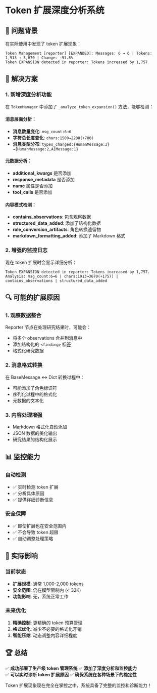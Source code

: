 # Token 扩展深度分析系统

## 🎯 问题背景

在实际使用中发现了 token 扩展现象：
```
Token Management [reporter] [EXPANDED]: Messages: 6 → 6 | Tokens: 1,913 → 3,670 | Change: -91.8%
Token EXPANSION detected in reporter: Tokens increased by 1,757
```

## 🔧 解决方案

### 1. 新增深度分析功能

在 `TokenManager` 中添加了 `_analyze_token_expansion()` 方法，能够检测：

#### 消息层面分析：
- **消息数量变化**: `msg_count:6→6`
- **字符总长度变化**: `chars:1500→2200(+700)`
- **消息类型分布**: `types_changed:{HumanMessage:3}→{HumanMessage:2,AIMessage:1}`

#### 元数据分析：
- **additional_kwargs** 是否添加
- **response_metadata** 是否添加
- **name** 属性是否添加
- **tool_calls** 是否添加

#### 内容模式检测：
- **contains_observations**: 包含观察数据
- **structured_data_added**: 添加了结构化数据
- **role_conversion_artifacts**: 角色转换遗留物
- **markdown_formatting_added**: 添加了 Markdown 格式

### 2. 增强的监控日志

现在 token 扩展时会显示详细分析：
```
Token EXPANSION detected in reporter: Tokens increased by 1,757. 
Analysis: msg_count:6→6 | chars:1913→3670(+1757) | contains_observations | structured_data_added
```

## 🔍 可能的扩展原因

### 1. **观察数据整合**
Reporter 节点在处理研究结果时，可能会：
- 将多个 observations 合并到消息中
- 添加结构化的 `<finding>` 标签
- 格式化研究数据

### 2. **消息格式转换**
在 BaseMessage ↔ Dict 转换过程中：
- 可能添加了角色标识符
- 序列化过程中的格式化
- 元数据的文本化

### 3. **内容处理增强**
- Markdown 格式化自动添加
- JSON 数据的美化输出
- 研究结果的结构化展示

## 📊 监控能力

### 自动检测
- ✅ 实时检测 token 扩展
- ✅ 分析具体原因
- ✅ 提供详细诊断信息

### 安全保障
- ✅ 即使扩展也在安全范围内
- ✅ 不会导致 token 超限
- ✅ 自动调整处理策略

## 🎯 实际影响

### 当前状态
- **扩展规模**: 通常 1,000-2,000 tokens
- **安全范围**: 仍在模型限制内 (< 32K)
- **功能影响**: 无，系统正常工作

### 未来优化
1. **精确控制**: 更精确的 token 预算管理
2. **格式优化**: 减少不必要的格式化开销
3. **智能压缩**: 动态调整内容详细程度

## 🏆 总结

✅ **成功部署了生产级 token 管理系统**
✅ **添加了深度分析和监控能力**  
✅ **可以实时诊断 token 扩展原因**
✅ **确保系统在各种场景下的稳定性**

Token 扩展现象现在完全在掌控之中，系统具备了完整的监控和诊断能力！